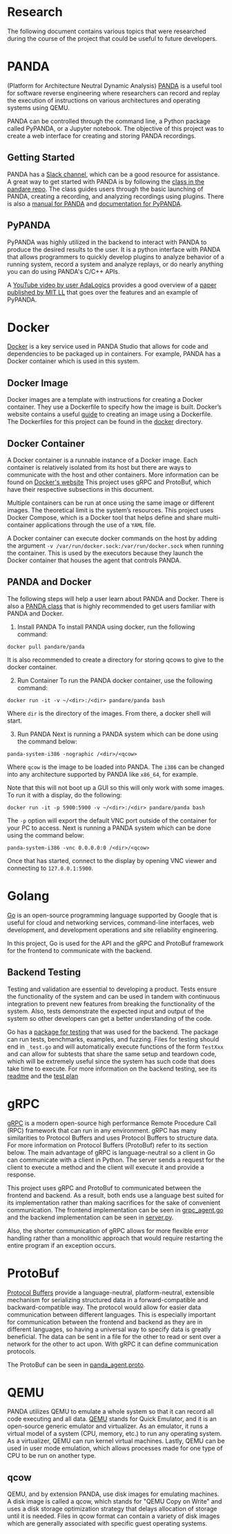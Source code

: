 # Research

The following document contains various topics that were researched during the course of the project that could be useful to future developers.

# PANDA

(Platform for Architecture Neutral Dynamic Analysis) [PANDA](https://panda.re) is a useful tool for software reverse engineering where researchers can record and replay the execution of instructions on various architectures and operating systems using QEMU.

PANDA can be controlled through the command line, a Python package called PyPANDA, or a Jupyter notebook. The objective of this project was to create a web interface for creating and storing PANDA recordings.

## Getting Started

PANDA has a [Slack channel](https://panda.re/invite.php), which can be a good resource for assistance. A great way to get started with PANDA is by following the [class in the pandare repo](https://github.com/panda-re/panda_class). The class guides users through the basic launching of PANDA, creating a recording, and analyzing recordings using plugins. There is also a [manual for PANDA](https://github.com/panda-re/panda/blob/dev/panda/docs/manual.md) and [documentation for PyPANDA](https://docs.panda.re/).

## PyPANDA

PyPANDA was highly utilized in the backend to interact with PANDA to produce the desired results to the user. It is a python interface with PANDA that allows programmers to quickly develop plugins to analyze behavior of a running system, record a system and analyze replays, or do nearly anything you can do using PANDA's C/C++ APIs.

A [YouTube video by user AdaLogics](https://www.youtube.com/watch?v=2HQqZZNC4P8) provides a good overview of a [paper published by MIT LL](https://www.ndss-symposium.org/wp-content/uploads/bar2021_23001_paper.pdf) that goes over the features and an example of PyPANDA.

# Docker

[Docker](https://www.docker.com/) is a key service used in PANDA Studio that allows for code and dependencies to be packaged up in containers. For example, PANDA has a Docker container which is used in this system.

## Docker Image

Docker images are a template with instructions for creating a Docker container. They use a Dockerfile to specify how the image is built. Docker’s website contains a useful [guide](https://docs.docker.com/build/building/packaging/) to creating an image using a Dockerfile. The Dockerfiles for this project can be found in the [docker](../docker/) directory.

## Docker Container

A Docker container is a runnable instance of a Docker image. Each container is relatively isolated from its host but there are ways to communicate with the host and other containers. More information can be found on [Docker's website](https://www.docker.com/resources/what-container/) This project uses gRPC and ProtoBuf, which have their respective subsections in this document.

Multiple containers can be run at once using the same image or different images. The theoretical limit is the system’s resources. This project uses Docker Compose, which is a Docker tool that helps define and share multi-container applications through the use of a `YAML` file.

A Docker container can execute docker commands on the host by adding the argument `-v /var/run/docker.sock:/var/run/docker.sock` when running the container. This is used by the executors because they launch the Docker container that houses the agent that controls PANDA.

## PANDA and Docker

The following steps will help a user learn about PANDA and Docker. There is also a [PANDA class](https://github.com/panda-re/panda_class) that is highly recommended to get users familiar with PANDA and Docker.

1. Install PANDA
To install PANDA using docker, run the following command:

```
docker pull pandare/panda
```
It is also recommended to create a directory for storing qcows to give to the docker container.

2. Run Container
To run the PANDA docker container, use the following command:
```
docker run -it -v ~/<dir>:/<dir> pandare/panda bash
```
Where `dir` is the directory of the images. From there, a docker shell will start.

3. Run PANDA
Next is running a PANDA system which can be done using the command below:
```
panda-system-i386 -nographic /<dir>/<qcow>
```
Where `qcow` is the image to be loaded into PANDA. The `i386` can be changed into any architecture supported by PANDA like `x86_64`, for example.

Note that this will not boot up a GUI so this will only work with some images. To run it with a display, do the following:
```
docker run -it -p 5900:5900 -v ~/<dir>:/<dir> pandare/panda bash
```
The `-p` option will export the default VNC port outside of the container for your PC to access.
Next is running a PANDA system which can be done using the command below:
```
panda-system-i386 -vnc 0.0.0.0:0 /<dir>/<qcow>
```
Once that has started, connect to the display by opening VNC viewer and connecting to `127.0.0.1:5900`.

# Golang

[Go](https://go.dev/) is an open-source programming language supported by Google that is useful for cloud and networking services, command-line interfaces, web development, and development operations and site reliability engineering.

In this project, Go is used for the API and the gRPC and ProtoBuf framework for the frontend to communicate with the backend.

## Backend Testing

Testing and validation are essential to developing a product. Tests ensure the functionality of the system and can be used in tandem with continuous integration to prevent new features from breaking the functionality of the system. Also, tests demonstrate the expected input and output of the system so other developers can get a better understanding of the code.

Go has a [package for testing](https://pkg.go.dev/testing) that was used for the backend. The package can run tests, benchmarks, examples, and fuzzing. Files for testing should end in `_test.go` and will automatically execute functions of the form `TestXxx` and can allow for subtests that share the same setup and teardown code, which will be extremely useful since the system has such code that does take time to execute. For more information on the backend testing, see its [readme](../cmd/panda_executor_test/README.md) and the [test plan](./Test_Plan.md)


# gRPC

[gRPC](https://grpc.io/) is a modern open-source high performance Remote Procedure Call (RPC) framework that can run in any environment. gRPC has many similarities to Protocol Buffers and uses Protocol Buffers to structure data. For more information on Protocol Buffers (ProtoBuf) refer to its section below. The main advantage of gRPC is language-neutral so a client in Go can communicate with a client in Python. The server sends a request for the client to execute a method and the client will execute it and provide a response. 

This project uses gRPC and ProtoBuf to communicated between the frontend and backend. As a result, both ends use a language best suited for its implementation rather than making sacrifices for the sake of convenient communication. The frontend implementation can be seen in [grpc_agent.go](../internal/panda_controller/grpc_agent.go) and the backend implementation can be seen in [server.py](../panda_agent/server.py).

Also, the shorter communication of gRPC allows for more flexible error handling rather than a monolithic approach that would require restarting the entire program if an exception occurs.

# ProtoBuf

[Protocol Buffers](https://protobuf.dev/overview/) provide a language-neutral, platform-neutral, extensible mechanism for serializing structured data in a forward-compatible and backward-compatible way. The protocol would allow for easier data communication between different languages. This is especially important for communication between the frontend and backend as they are in different languages, so having a universal way to specify data is greatly beneficial. The data can be sent in a file for the other to read or sent over a network for the other to act upon. With gRPC it can define communication protocols.

The ProtoBuf can be seen in [panda_agent.proto](../panda_agent/proto/panda_agent.proto).

# QEMU

PANDA utilizes QEMU to emulate a whole system so that it can record all code executing and all data. [QEMU](https://www.qemu.org/) stands for Quick Emulator, and it is an open-source generic emulator and virtualizer. As an emulator, it runs a virtual model of a system (CPU, memory, etc.) to run any operating system. As a virtualizer, QEMU can run kernel virtual machines. Lastly, QEMU can be used in user mode emulation, which allows processes made for one type of CPU to be run on another type.

## qcow

QEMU, and by extension PANDA, use disk images for emulating machines. A disk image is called a qcow, which stands for "QEMU Copy on Write" and uses a disk storage optimization strategy that delays allocation of storage until it is needed. Files in qcow format can contain a variety of disk images which are generally associated with specific guest operating systems.
